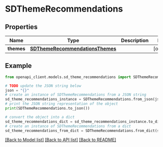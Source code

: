 # SDThemeRecommendations


## Properties

Name | Type | Description | Notes
------------ | ------------- | ------------- | -------------
**themes** | [**SDThemeRecommendationsThemes**](SDThemeRecommendationsThemes.md) |  | [optional] 

## Example

```python
from openapi_client.models.sd_theme_recommendations import SDThemeRecommendations

# TODO update the JSON string below
json = "{}"
# create an instance of SDThemeRecommendations from a JSON string
sd_theme_recommendations_instance = SDThemeRecommendations.from_json(json)
# print the JSON string representation of the object
print(SDThemeRecommendations.to_json())

# convert the object into a dict
sd_theme_recommendations_dict = sd_theme_recommendations_instance.to_dict()
# create an instance of SDThemeRecommendations from a dict
sd_theme_recommendations_from_dict = SDThemeRecommendations.from_dict(sd_theme_recommendations_dict)
```
[[Back to Model list]](../README.md#documentation-for-models) [[Back to API list]](../README.md#documentation-for-api-endpoints) [[Back to README]](../README.md)


